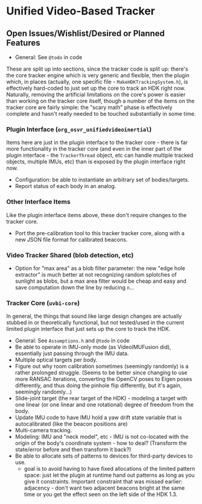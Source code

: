 # Unified Video-Based Tracker

## Open Issues/Wishlist/Desired or Planned Features

- General: See `@todo` in code

These are split up into sections, since the tracker code is split up: there's the core tracker engine which is very generic and flexible, then the plugin which, in places (actually, one specific file - `MakeHDKTrackingSystem.h`), is effectively hard-coded to just set up the core to track an HDK right now. Naturally, removing the artificial limitations on the core's power is easier than working on the tracker core itself, though a number of the items on the tracker core are fairly simple: the "scary math" phase is effectively complete and hasn't really needed to be touched substantially in some time.

### Plugin Interface (`org_osvr_unifiedvideoinertial`)

Items here are just in the plugin interface to the tracker core - there is far more functionality in the tracker core (and even in the inner part of the plugin interface - the `TrackerThread` object, etc can handle multiple tracked objects, multiple IMUs, etc) than is exposed by the plugin interface right now.


- Configuration: be able to instantiate an arbitrary set of bodies/targets.
- Report status of each body in an analog.


### Other Interface Items
Like the plugin interface items above, these don't require changes to the tracker core.

- Port the pre-calibration tool to this tracker tracker core, along with a new JSON file format for calibrated beacons.

### Video Tracker Shared (blob detection, etc)

- Option for "max area" as a blob filter parameter: the new "edge hole extractor" is much better at not recognizing random splotches of sunlight as blobs, but a max area filter would be cheap and easy and save computation down the line by reducing `n`...

### Tracker Core (`uvbi-core`)

In general, the things that sound like large design changes are actually stubbed in or theoretically functional, but not tested/used in the current limited plugin interface that just sets up the core to track the HDK.

- General: See `Assumptions.h` and `@todo` in code
- Be able to operate in IMU-only mode (as VideoIMUFusion did), essentially just passing through the IMU data.
- Multiple optical targets per body.
- Figure out why room calibration sometimes (seemingly randomly) is a rather prolonged struggle. (Seems to be better since changing to use more RANSAC iterations, converting the OpenCV poses to Eigen poses differently, and thus doing the pinhole flip differently, but it's again, seemingly randomly...)
- Slide-joint target (the rear target of the HDK) - modeling a target with one linear (or one linear and one rotational) degree of freedom from the body.
- Update IMU code to have IMU hold a yaw drift state variable that is autocalibrated (like the beacon positions are)
- Multi-camera tracking.
- Modeling: IMU and "neck model", etc - IMU is not co-located with the origin of the body's coordinate system - how to deal? (Transform the state/error before and then transform it back?)
- Be able to allocate sets of patterns to devices for third-party devices to use.
  - goal is to avoid having to have fixed allocations of the limited pattern space: just let the plugin at runtime hand out patterns as long as you give it constraints. Important constraint that was missed earlier: adjacency - don't want two adjacent beacons bright at the same time or you get the effect seen on the left side of the HDK 1.3.
